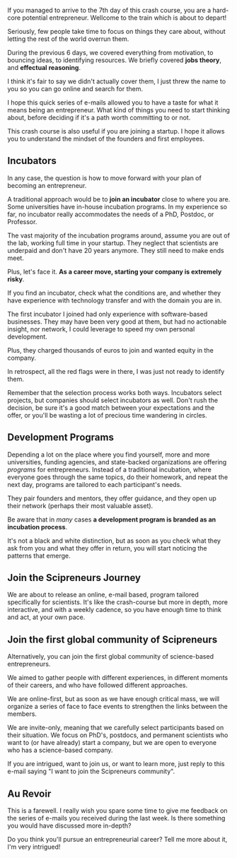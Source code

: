 If you managed to arrive to the 7th day of this crash course, you are a hard-core potential entrepreneur. Wellcome to the train which is about to depart! 

Seriously, few people take time to focus on things they care about, without letting the rest of the world overrun them. 

During the previous 6 days, we covered everything from motivation, to bouncing ideas, to identifying resources. We briefly covered **jobs theory**, and **effectual reasoning**. 

I think it's fair to say we didn't actually cover them, I just threw the name to you so you can go online and search for them. 

I hope this quick series of e-mails allowed you to have a taste for what it means being an entrepreneur. What kind of things you need to start thinking about, before deciding if it's a path worth committing to or not. 

This crash course is also useful if you are joining a startup. I hope it allows you to understand the mindset of the founders and first employees.

## Incubators
In any case, the question is how to move forward with your plan of becoming an entrepreneur. 

A traditional approach would be to **join an incubator** close to where you are. Some universities have in-house incubation programs. In my experience so far, no incubator really accommodates the needs of a PhD, Postdoc, or Professor. 

The vast majority of the incubation programs around, assume you are out of the lab, working full time in your startup. They neglect that scientists are underpaid and don't have 20 years anymore. They still need to make ends meet. 

Plus, let's face it. **As a career move, starting your company is extremely risky**. 

If you find an incubator, check what the conditions are, and whether they have experience with technology transfer and with the domain you are in. 

The first incubator I joined had only experience with software-based businesses. They may have been very good at them, but had no actionable insight, nor network, I could leverage to speed my own personal development. 

Plus, they charged thousands of euros to join and wanted equity in the company. 

In retrospect, all the red flags were in there, I was just not ready to identify them. 

Remember that the selection process works both ways. Incubators select projects, but companies should select incubators as well. Don't rush the decision, be sure it's a good match between your expectations and the offer, or you'll be wasting a lot of precious time wandering in circles. 
## Development Programs
Depending a lot on the place where you find yourself, more and more universities, funding agencies, and state-backed organizations are offering *programs* for entrepreneurs. Instead of a traditional incubation, where everyone goes through the same topics, do their homework, and repeat the next day, programs are tailored to each participant's needs. 

They pair founders and mentors, they offer guidance, and they open up their network (perhaps their most valuable asset). 

Be aware that in *many* cases **a development program is branded as an incubation process**. 

It's not a black and white distinction, but as soon as you check what they ask from you and what they offer in return, you will start noticing the patterns that emerge. 

## Join the Scipreneurs Journey
We are about to release an online, e-mail based, program tailored specifically for scientists. It's like the crash-course but more in depth, more interactive, and with a weekly cadence, so you have enough time to think and act, at your own pace. 
## Join the first global community of Scipreneurs
Alternatively, you can join the first global community of science-based entrepreneurs. 

We aimed to gather people with different experiences, in different moments of their careers, and who have followed different approaches. 

We are online-first, but as soon as we have enough critical mass, we will organize a series of face to face events to strengthen the links between the members. 

We are invite-only, meaning that we carefully select participants based on their situation. We focus on PhD's, postdocs, and permanent scientists who want to (or have already) start a company, but we are open to everyone who has a science-based company. 

If you are intrigued, want to join us, or want to learn more, just reply to this e-mail saying "I want to join the Scipreneurs community". 
## Au Revoir
This is a farewell. I really wish you spare some time to give me feedback on the series of e-mails you received during the last week. Is there something you would have discussed more in-depth?

Do you think you'll pursue an entrepreneurial career? Tell me more about it, I'm very intrigued!